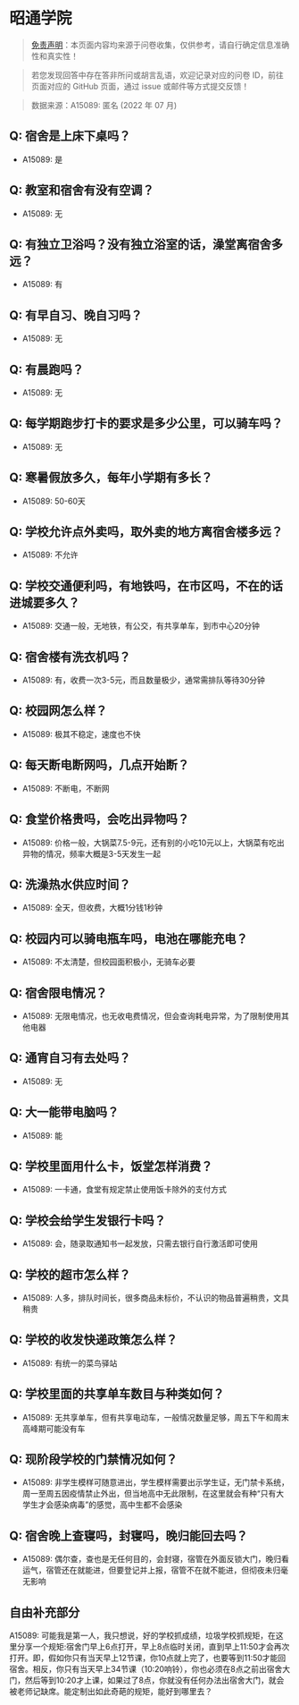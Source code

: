 # 昭通学院

> [免责声明](https://colleges.chat/#_3)：本页面内容均来源于问卷收集，仅供参考，请自行确定信息准确性和真实性！

> 若您发现回答中存在答非所问或胡言乱语，欢迎记录对应的问卷 ID，前往页面对应的 GitHub 页面，通过 issue 或邮件等方式提交反馈！

> 数据来源：A15089: 匿名 (2022 年 07 月)

## Q: 宿舍是上床下桌吗？

- A15089: 是

## Q: 教室和宿舍有没有空调？

- A15089: 无

## Q: 有独立卫浴吗？没有独立浴室的话，澡堂离宿舍多远？

- A15089: 有

## Q: 有早自习、晚自习吗？

- A15089: 无

## Q: 有晨跑吗？

- A15089: 无

## Q: 每学期跑步打卡的要求是多少公里，可以骑车吗？

- A15089: 无

## Q: 寒暑假放多久，每年小学期有多长？

- A15089: 50-60天

## Q: 学校允许点外卖吗，取外卖的地方离宿舍楼多远？

- A15089: 不允许

## Q: 学校交通便利吗，有地铁吗，在市区吗，不在的话进城要多久？

- A15089: 交通一般，无地铁，有公交，有共享单车，到市中心20分钟

## Q: 宿舍楼有洗衣机吗？

- A15089: 有，收费一次3-5元，而且数量极少，通常需排队等待30分钟

## Q: 校园网怎么样？

- A15089: 极其不稳定，速度也不快

## Q: 每天断电断网吗，几点开始断？

- A15089: 不断电，不断网

## Q: 食堂价格贵吗，会吃出异物吗？

- A15089: 价格一般，大锅菜7.5-9元，还有别的小吃10元以上，大锅菜有吃出异物的情况，频率大概是3-5天发生一起

## Q: 洗澡热水供应时间？

- A15089: 全天，但收费，大概1分钱1秒钟

## Q: 校园内可以骑电瓶车吗，电池在哪能充电？

- A15089: 不太清楚，但校园面积极小，无骑车必要

## Q: 宿舍限电情况？

- A15089: 无限电情况，也无收电费情况，但会查询耗电异常，为了限制使用其他电器

## Q: 通宵自习有去处吗？

- A15089: 无

## Q: 大一能带电脑吗？

- A15089: 能

## Q: 学校里面用什么卡，饭堂怎样消费？

- A15089: 一卡通，食堂有规定禁止使用饭卡除外的支付方式

## Q: 学校会给学生发银行卡吗？

- A15089: 会，随录取通知书一起发放，只需去银行自行激活即可使用

## Q: 学校的超市怎么样？

- A15089: 人多，排队时间长，很多商品未标价，不认识的物品普遍稍贵，文具稍贵

## Q: 学校的收发快递政策怎么样？

- A15089: 有统一的菜鸟驿站

## Q: 学校里面的共享单车数目与种类如何？

- A15089: 无共享单车，但有共享电动车，一般情况数量足够，周五下午和周末高峰期可能没有车

## Q: 现阶段学校的门禁情况如何？

- A15089: 非学生模样可随意进出，学生模样需要出示学生证，无门禁卡系统，周一至周五因疫情禁止外出，但当地高中无此限制，在这里就会有种“只有大学生才会感染病毒”的感觉，高中生都不会感染

## Q: 宿舍晚上查寝吗，封寝吗，晚归能回去吗？

- A15089: 偶尔查，查也是无任何目的，会封寝，宿管在外面反锁大门，晚归看运气，宿管还在就能进，但要登记并上报，宿管不在就不能进，但彻夜未归毫无影响

## 自由补充部分

A15089: 可能我是第一人，我只想说，好的学校抓成绩，垃圾学校抓规矩，在这里分享一个规矩:宿舍门早上6点打开，早上8点临时关闭，直到早上11:50才会再次打开。即，假如你只有当天早上12节课，你10点就上完了，也要等到11:50才能回宿舍。相反，你只有当天早上34节课（10:20响铃），你也必须在8点之前出宿舍大门，然后等到10:20才上课，如果过了8点，你就没有任何办法出宿舍大门，就会被老师记缺席。能定制出如此奇葩的规矩，能好到哪里去？